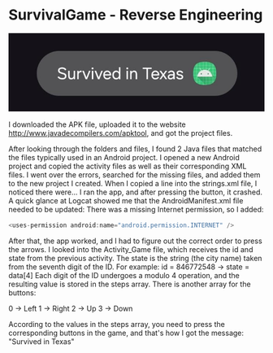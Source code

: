 # SurvivalGame - Reverse Engineering


  ![Alt text](Result.jpeg "Survived in Texas")


I downloaded the APK file, uploaded it to the website http://www.javadecompilers.com/apktool, and got the project files.

After looking through the folders and files, I found 2 Java files that matched the files typically used in an Android project.
I opened a new Android project and copied the activity files as well as their corresponding XML files.
I went over the errors, searched for the missing files, and added them to the new project I created.
When I copied a line into the strings.xml file, I noticed there were...
I ran the app, and after pressing the button, it crashed.
A quick glance at Logcat showed me that the AndroidManifest.xml file needed to be updated:
There was a missing Internet permission, so I added:

```java
<uses-permission android:name="android.permission.INTERNET" />
```

After that, the app worked, and I had to figure out the correct order to press the arrows.
I looked into the Activity_Game file, which receives the id and state from the previous activity.
The state is the string (the city name) taken from the seventh digit of the ID. For example:
id = 846772548 -> state = data[4]
Each digit of the ID undergoes a modulo 4 operation, and the resulting value is stored in the steps array.
There is another array for the buttons:

0 -> Left
1 -> Right
2 -> Up
3 -> Down

According to the values in the steps array, you need to press the corresponding buttons in the game, and that's how I got the message:
"Survived in Texas"

